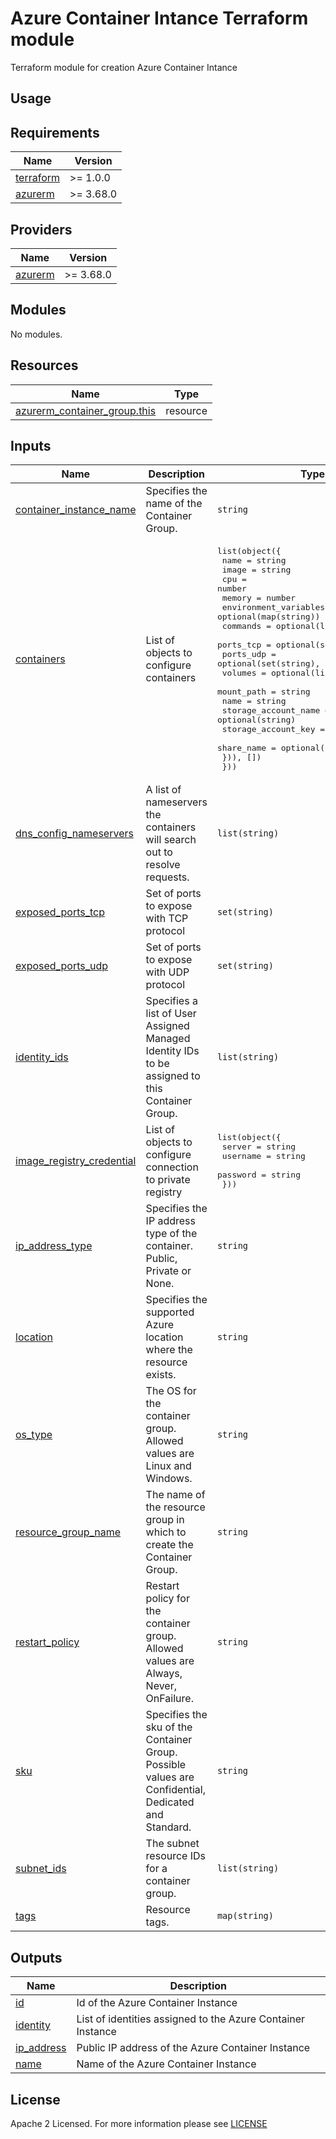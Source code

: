 # Azure Container Intance Terraform module
Terraform module for creation Azure Container Intance

## Usage

<!-- BEGIN_TF_DOCS -->
## Requirements

| Name | Version |
|------|---------|
| <a name="requirement_terraform"></a> [terraform](#requirement\_terraform) | >= 1.0.0 |
| <a name="requirement_azurerm"></a> [azurerm](#requirement\_azurerm) | >= 3.68.0 |

## Providers

| Name | Version |
|------|---------|
| <a name="provider_azurerm"></a> [azurerm](#provider\_azurerm) | >= 3.68.0 |

## Modules

No modules.

## Resources

| Name | Type |
|------|------|
| [azurerm_container_group.this](https://registry.terraform.io/providers/hashicorp/azurerm/latest/docs/resources/container_group) | resource |

## Inputs

| Name | Description | Type | Default | Required |
|------|-------------|------|---------|:--------:|
| <a name="input_container_instance_name"></a> [container\_instance\_name](#input\_container\_instance\_name) | Specifies the name of the Container Group. | `string` | n/a | yes |
| <a name="input_containers"></a> [containers](#input\_containers) | List of objects to configure containers | <pre>list(object({<br>    name                  = string<br>    image                 = string<br>    cpu                   = number<br>    memory                = number<br>    environment_variables = optional(map(string))<br>    commands              = optional(list(string))<br>    ports_tcp             = optional(set(string), [])<br>    ports_udp             = optional(set(string), [])<br>    volumes = optional(list(object({<br>      mount_path           = string<br>      name                 = string<br>      storage_account_name = optional(string)<br>      storage_account_key  = optional(string)<br>      share_name           = optional(string)<br>    })), [])<br>  }))</pre> | n/a | yes |
| <a name="input_dns_config_nameservers"></a> [dns\_config\_nameservers](#input\_dns\_config\_nameservers) | A list of nameservers the containers will search out to resolve requests. | `list(string)` | `[]` | no |
| <a name="input_exposed_ports_tcp"></a> [exposed\_ports\_tcp](#input\_exposed\_ports\_tcp) | Set of ports to expose with TCP protocol | `set(string)` | `[]` | no |
| <a name="input_exposed_ports_udp"></a> [exposed\_ports\_udp](#input\_exposed\_ports\_udp) | Set of ports to expose with UDP protocol | `set(string)` | `[]` | no |
| <a name="input_identity_ids"></a> [identity\_ids](#input\_identity\_ids) | Specifies a list of User Assigned Managed Identity IDs to be assigned to this Container Group. | `list(string)` | `null` | no |
| <a name="input_image_registry_credential"></a> [image\_registry\_credential](#input\_image\_registry\_credential) | List of objects to configure connection to private registry | <pre>list(object({<br>    server   = string<br>    username = string<br>    password = string<br>  }))</pre> | `[]` | no |
| <a name="input_ip_address_type"></a> [ip\_address\_type](#input\_ip\_address\_type) | Specifies the IP address type of the container. Public, Private or None. | `string` | `"Public"` | no |
| <a name="input_location"></a> [location](#input\_location) | Specifies the supported Azure location where the resource exists. | `string` | n/a | yes |
| <a name="input_os_type"></a> [os\_type](#input\_os\_type) | The OS for the container group. Allowed values are Linux and Windows. | `string` | `"Linux"` | no |
| <a name="input_resource_group_name"></a> [resource\_group\_name](#input\_resource\_group\_name) | The name of the resource group in which to create the Container Group. | `string` | n/a | yes |
| <a name="input_restart_policy"></a> [restart\_policy](#input\_restart\_policy) | Restart policy for the container group. Allowed values are Always, Never, OnFailure. | `string` | `"Never"` | no |
| <a name="input_sku"></a> [sku](#input\_sku) | Specifies the sku of the Container Group. Possible values are Confidential, Dedicated and Standard. | `string` | `"Standard"` | no |
| <a name="input_subnet_ids"></a> [subnet\_ids](#input\_subnet\_ids) | The subnet resource IDs for a container group. | `list(string)` | `[]` | no |
| <a name="input_tags"></a> [tags](#input\_tags) | Resource tags. | `map(string)` | `{}` | no |

## Outputs

| Name | Description |
|------|-------------|
| <a name="output_id"></a> [id](#output\_id) | Id of the Azure Container Instance |
| <a name="output_identity"></a> [identity](#output\_identity) | List of identities assigned to the Azure Container Instance |
| <a name="output_ip_address"></a> [ip\_address](#output\_ip\_address) | Public IP address of the Azure Container Instance |
| <a name="output_name"></a> [name](#output\_name) | Name of the Azure Container Instance |
<!-- END_TF_DOCS -->

## License

Apache 2 Licensed. For more information please see [LICENSE](https://github.com/data-platform-hq/terraform-azurerm-container-instance/blob/automated_readme/LICENSE)
